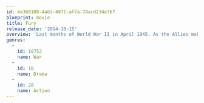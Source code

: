 ```yaml
---
id: 4a368188-4a63-4971-af7a-78acd234e367
blueprint: movie
title: Fury
release_date: '2014-10-15'
overview: 'Last months of World War II in April 1945. As the Allies make their final push in the European Theater, a battle-hardened U.S. Army sergeant in the 2nd Armored Division named Wardaddy commands a Sherman tank called "Fury" and its five-man crew on a deadly mission behind enemy lines. Outnumbered and outgunned, Wardaddy and his men face overwhelming odds in their heroic attempts to strike at the heart of Nazi Germany.'
genres:
  -
    id: 10752
    name: War
  -
    id: 18
    name: Drama
  -
    id: 28
    name: Action
---
```

